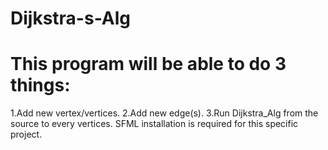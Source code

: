 # Dijkstra-s-Alg


# This program will be able to do 3 things:
  1.Add new vertex/vertices.
  2.Add new edge(s).
  3.Run Dijkstra_Alg from the source to every vertices. SFML installation is required for this specific project.
